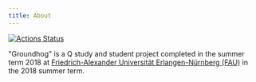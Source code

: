 ```yaml
---
title: About
---
```


 [![Actions Status](https://wdp9fww0r9.execute-api.us-west-2.amazonaws.com/production/badge/soztag/groundhog)](https://github.com/soztag/groundhog/actions)

"Groundhog" is a Q study and student project completed in the summer term 2018 at [Friedrich-Alexander Universität Erlangen-Nürnberg (FAU)](https://www.fau.de) in the 2018 summer term.
